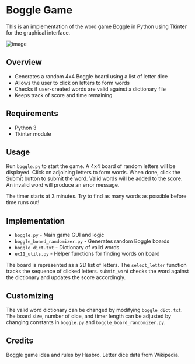 # Boggle Game

This is an implementation of the word game Boggle in Python using Tkinter for the graphical interface.


![image](https://github.com/gavishap/Boggle-Game/assets/71888304/c58b7691-0b70-423d-9f69-7be8a367941d)

## Overview

- Generates a random 4x4 Boggle board using a list of letter dice
- Allows the user to click on letters to form words
- Checks if user-created words are valid against a dictionary file
- Keeps track of score and time remaining

## Requirements

- Python 3
- Tkinter module

## Usage

Run `boggle.py` to start the game. A 4x4 board of random letters will be displayed. Click on adjoining letters to form words. When done, click the Submit button to submit the word. Valid words will be added to the score. An invalid word will produce an error message. 

The timer starts at 3 minutes. Try to find as many words as possible before time runs out!

## Implementation

- `boggle.py` - Main game GUI and logic
- `boggle_board_randomizer.py` - Generates random Boggle boards
- `boggle_dict.txt` - Dictionary of valid words  
- `ex11_utils.py` - Helper functions for finding words on board 

The board is represented as a 2D list of letters. The `select_letter` function tracks the sequence of clicked letters. `submit_word` checks the word against the dictionary and updates the score accordingly.

## Customizing

The valid word dictionary can be changed by modifying `boggle_dict.txt`. The board size, number of dice, and timer length can be adjusted by changing constants in `boggle.py` and `boggle_board_randomizer.py`.

## Credits

Boggle game idea and rules by Hasbro. Letter dice data from Wikipedia.
